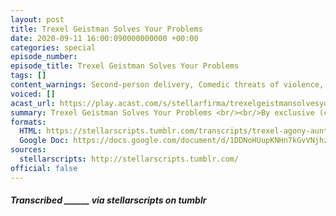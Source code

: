 ```yaml
---
layout: post
title: Trexel Geistman Solves Your Problems
date: 2020-09-11 16:00:090000000000 +00:00
categories: special
episode_number:
episode_title: Trexel Geistman Solves Your Problems
tags: []
content_warnings: Second-person delivery, Comedic threats of violence, Emotional abuse, Existential dread, Rodents, Mentions: substance abuse, body-swapping, isolation, derealisation / dissociation, cannibalism
voiced: []
acast_url: https://play.acast.com/s/stellarfirma/trexelgeistmansolvesyourproblems
summary: Trexel Geistman Solves Your Problems <br/><br/>By exclusive (court-)appointment, Trexel Geistman, designer extraordinaire, is here to help you, whether he wants to or not! Praise the Board in their infinite wisdom! 
formats:
  HTML: https://stellarscripts.tumblr.com/transcripts/trexel-agony-aunt
  Google Doc: https://docs.google.com/document/d/1DDNoHUupKNHn7kGvVNjhzbdCOwETF58k9SciMGfmg6c/edit?usp=sharing
sources:
  stellarscripts: http://stellarscripts.tumblr.com/
official: false
---
```


##### Transcribed ______ via stellarscripts on tumblr
